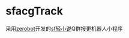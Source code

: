 # sfacgTrack
采用[zerobot](https://github.com/wdvxdr1123/ZeroBot)开发的[sf轻小说](https://book.sfacg.com)Q群报更机器人小程序